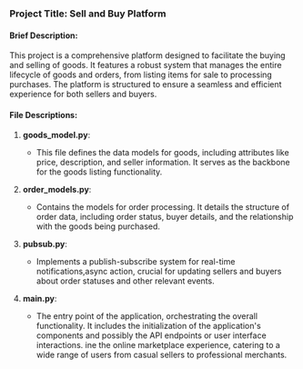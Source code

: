 ### Project Title: Sell and Buy Platform

#### Brief Description:
This project is a comprehensive platform designed to facilitate the buying and selling of goods. It features a robust system that manages the entire lifecycle of goods and orders, from listing items for sale to processing purchases. The platform is structured to ensure a seamless and efficient experience for both sellers and buyers.

#### File Descriptions:
1. **goods_model.py**: 
   - This file defines the data models for goods, including attributes like price, description, and seller information. It serves as the backbone for the goods listing functionality.

2. **order_models.py**: 
   - Contains the models for order processing. It details the structure of order data, including order status, buyer details, and the relationship with the goods being purchased.

3. **pubsub.py**: 
   - Implements a publish-subscribe system for real-time notifications,async action, crucial for updating sellers and buyers about order statuses and other relevant events.

4. **main.py**: 
   - The entry point of the application, orchestrating the overall functionality. It includes the initialization of the application's components and possibly the API endpoints or user interface interactions.
ine the online marketplace experience, catering to a wide range of users from casual sellers to professional merchants.